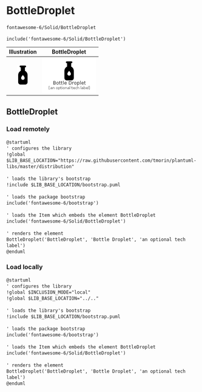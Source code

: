 # BottleDroplet


```text
fontawesome-6/Solid/BottleDroplet
```

```text
include('fontawesome-6/Solid/BottleDroplet')
```



| Illustration | BottleDroplet |
| :---: | :---: |
| ![illustration for Illustration](../../fontawesome-6/Solid/BottleDroplet.png) | ![illustration for BottleDroplet](../../fontawesome-6/Solid/BottleDroplet.Local.png) |




## BottleDroplet

### Load remotely
```plantuml
@startuml
' configures the library
!global $LIB_BASE_LOCATION="https://raw.githubusercontent.com/tmorin/plantuml-libs/master/distribution"

' loads the library's bootstrap
!include $LIB_BASE_LOCATION/bootstrap.puml

' loads the package bootstrap
include('fontawesome-6/bootstrap')

' loads the Item which embeds the element BottleDroplet
include('fontawesome-6/Solid/BottleDroplet')

' renders the element
BottleDroplet('BottleDroplet', 'Bottle Droplet', 'an optional tech label')
@enduml
```

### Load locally
```plantuml
@startuml
' configures the library
!global $INCLUSION_MODE="local"
!global $LIB_BASE_LOCATION="../.."

' loads the library's bootstrap
!include $LIB_BASE_LOCATION/bootstrap.puml

' loads the package bootstrap
include('fontawesome-6/bootstrap')

' loads the Item which embeds the element BottleDroplet
include('fontawesome-6/Solid/BottleDroplet')

' renders the element
BottleDroplet('BottleDroplet', 'Bottle Droplet', 'an optional tech label')
@enduml
```

